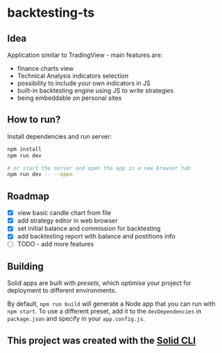 # backtesting-ts

## Idea

Application similar to TradingView - main features are:
- finance charts view
- Technical Analysis indicators selection
- possibility to include your own indicators in JS
- built-in backtesting engine using JS to write strategies
- being embeddable on personal sites

## How to run?

Install dependencies and run server:

```bash
npm install
npm run dev

# or start the server and open the app in a new browser tab
npm run dev -- --open
```

## Roadmap

- [x] view basic candle chart from file
- [x] add strategy editor in web browser
- [x] set initial balance and commission for backtesting
- [x] add backtesting report with balance and postitions info
- [ ] TODO - add more features

## Building

Solid apps are built with _presets_, which optimise your project for deployment to different environments.

By default, `npm run build` will generate a Node app that you can run with `npm start`. To use a different preset, add it to the `devDependencies` in `package.json` and specify in your `app.config.js`.

## This project was created with the [Solid CLI](https://solid-cli.netlify.app)
